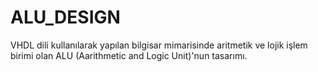 # ALU_DESIGN

VHDL dili kullanılarak yapılan bilgisar mimarisinde aritmetik ve lojik işlem birimi olan ALU (Aarithmetic and Logic Unit)'nun tasarımı.
